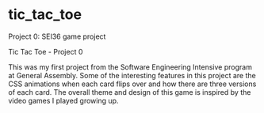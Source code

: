 # tic_tac_toe
Project 0: SEI36 game project

Tic Tac Toe - Project 0

This was my first project from the Software Engineering Intensive program at General Assembly.
Some of the interesting features in this project are the CSS animations when each card flips over and how there are three versions of each card.
The overall theme and design of this game is inspired by the video games I played growing up.
